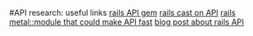 #API research: useful links
[rails API gem](https://github.com/rails-api/rails-api)
[rails cast on API](http://railscasts.com/episodes/348-the-rails-api-gem)
[rails metal::module that could make API fast](http://weblog.rubyonrails.org/2008/12/17/introducing-rails-metal/)
[blog post about rails API](http://railsware.com/blog/2013/04/08/api-with-ruby-on-rails-useful-tricks/)
